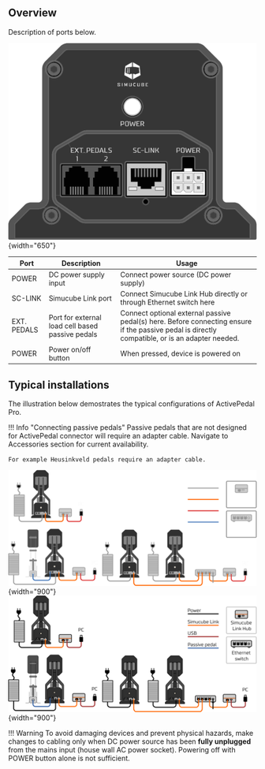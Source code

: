 ## Overview

Description of ports below.

![](assets/back_connectors.svg){width="650"}

| Port              | Description                                      | Usage                                                                                                                                           |
| ----------------- | ------------------------------------------------ | ----------------------------------------------------------------------------------------------------------------------------------------------- |
| POWER             | DC power supply input                            | Connect power source (DC power supply)                                                                                                          |
| SC-LINK           | Simucube Link port                               | Connect Simucube Link Hub directly or through Ethernet switch here                                                                              |
| EXT. PEDALS       | Port for external load cell based passive pedals | Connect optional external passive pedal(s) here. Before connecting ensure if the passive pedal is directly compatible, or is an adapter needed. |
| POWER             | Power on/off button                              | When pressed, device is powered on                                                                                                              |

## Typical installations

The illustration below demostrates the typical configurations of ActivePedal Pro.

!!! Info "Connecting passive pedals"
    Passive pedals that are not designed for ActivePedal connector will require an adapter cable. Navigate to Accessories section for current availability. 

    For example Heusinkveld pedals require an adapter cable.

![](assets/pedal_cables_dark.svg#gh-dark-mode-only){width="900"}
![](assets/pedal_cables_light.svg#gh-light-mode-only){width="900"}

!!! Warning
    To avoid damaging devices and prevent physical hazards, make changes to cabling only when DC power source has been **fully unplugged** from the mains input (house wall AC power socket). Powering off with POWER button alone is not sufficient.